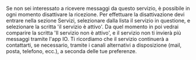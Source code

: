 Se non sei interessato a ricevere messaggi da questo servizio, è possibile in ogni momento disattivare la ricezione. 
Per effettuare la disattivazione devi entrare nella sezione Servizi, selezionare dalla lista il servizio in questione, e selezionare la scritta 'il servizio è attivo'. Da quel momento in poi vedrai comparire la scritta 'Il servizio non è attivo', e il servizio non ti invierà più messaggi tramite l'app IO.
Ti ricordiamo che il servizio continuerà a contattarti, se necessario, tramite i canali alternativi a disposizione (mail, posta, telefono, ecc.), a seconda delle tue preferenze.